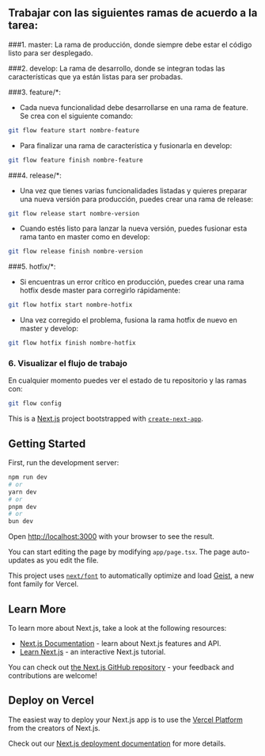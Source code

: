 ## Trabajar con las siguientes ramas de acuerdo a la tarea:

###1. master:
La rama de producción, donde siempre debe estar el código listo para ser desplegado.

###2. develop:
La rama de desarrollo, donde se integran todas las características que ya están listas para ser probadas.

###3. feature/*:
- Cada nueva funcionalidad debe desarrollarse en una rama de feature. Se crea con el siguiente comando:

```bash
git flow feature start nombre-feature
```
- Para finalizar una rama de característica y fusionarla en develop:

```bash
git flow feature finish nombre-feature
```
###4. release/*:
- Una vez que tienes varias funcionalidades listadas y quieres preparar una nueva versión para producción, puedes crear una rama de release:

```bash
git flow release start nombre-version
```
- Cuando estés listo para lanzar la nueva versión, puedes fusionar esta rama tanto en master como en develop:

```bash
git flow release finish nombre-version
```
###5. hotfix/*:
- Si encuentras un error crítico en producción, puedes crear una rama hotfix desde master para corregirlo rápidamente:

```bash
git flow hotfix start nombre-hotfix
```
- Una vez corregido el problema, fusiona la rama hotfix de nuevo en master y develop:

```bash
git flow hotfix finish nombre-hotfix
```
### 6. Visualizar el flujo de trabajo
En cualquier momento puedes ver el estado de tu repositorio y las ramas con:

```bash
git flow config
```


This is a [Next.js](https://nextjs.org) project bootstrapped with [`create-next-app`](https://nextjs.org/docs/app/api-reference/cli/create-next-app).

## Getting Started

First, run the development server:

```bash
npm run dev
# or
yarn dev
# or
pnpm dev
# or
bun dev
```

Open [http://localhost:3000](http://localhost:3000) with your browser to see the result.

You can start editing the page by modifying `app/page.tsx`. The page auto-updates as you edit the file.

This project uses [`next/font`](https://nextjs.org/docs/app/building-your-application/optimizing/fonts) to automatically optimize and load [Geist](https://vercel.com/font), a new font family for Vercel.

## Learn More

To learn more about Next.js, take a look at the following resources:

- [Next.js Documentation](https://nextjs.org/docs) - learn about Next.js features and API.
- [Learn Next.js](https://nextjs.org/learn) - an interactive Next.js tutorial.

You can check out [the Next.js GitHub repository](https://github.com/vercel/next.js) - your feedback and contributions are welcome!

## Deploy on Vercel

The easiest way to deploy your Next.js app is to use the [Vercel Platform](https://vercel.com/new?utm_medium=default-template&filter=next.js&utm_source=create-next-app&utm_campaign=create-next-app-readme) from the creators of Next.js.

Check out our [Next.js deployment documentation](https://nextjs.org/docs/app/building-your-application/deploying) for more details.

